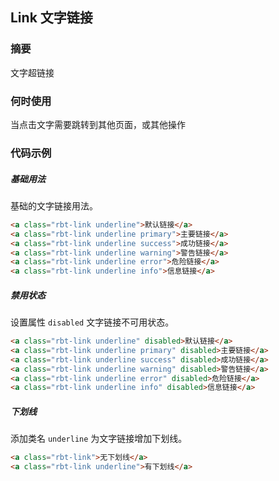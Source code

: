 ## Link 文字链接

### 摘要

文字超链接

### 何时使用

当点击文字需要跳转到其他页面，或其他操作

### 代码示例

##### 基础用法

基础的文字链接用法。

```html
<a class="rbt-link underline">默认链接</a>
<a class="rbt-link underline primary">主要链接</a>
<a class="rbt-link underline success">成功链接</a>
<a class="rbt-link underline warning">警告链接</a>
<a class="rbt-link underline error">危险链接</a>
<a class="rbt-link underline info">信息链接</a>
```

##### 禁用状态

设置属性 `disabled` 文字链接不可用状态。

```html
<a class="rbt-link underline" disabled>默认链接</a>
<a class="rbt-link underline primary" disabled>主要链接</a>
<a class="rbt-link underline success" disabled>成功链接</a>
<a class="rbt-link underline warning" disabled>警告链接</a>
<a class="rbt-link underline error" disabled>危险链接</a>
<a class="rbt-link underline info" disabled>信息链接</a>
```

##### 下划线

添加类名 `underline` 为文字链接增加下划线。

```html
<a class="rbt-link">无下划线</a>
<a class="rbt-link underline">有下划线</a>
```
